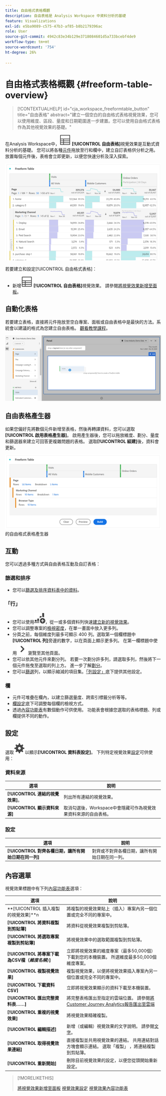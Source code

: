 ```yaml
---
title: 自由格式表格概觀
description: 自由表格是 Analysis Workspace 中資料分析的基礎
feature: Visualizations
exl-id: e5ba9089-c575-47b3-af85-b8b2179396ac
role: User
source-git-commit: 4942c83e34b129e3718084601d5a733bcebf4de9
workflow-type: tm+mt
source-wordcount: '754'
ht-degree: 26%

---
```


# 自由格式表格概觀 {#freeform-table-overview}

<!-- markdownlint-disable MD034 -->

>[!CONTEXTUALHELP]
>id="cja_workspace_freeformtable_button"
>title="自由表格"
>abstract="建立一個空白的自由格式表格視覺效果，您可以使用維度、區段、量度和日期範圍進一步建置。您可以使用自由格式表格作為其他視覺效果的基礎。"

<!-- markdownlint-enable MD034 -->


在Analysis Workspace中，![表格](/help/assets/icons/Table.svg) **[!UICONTROL 自由表格]**&#x200B;視覺效果是互動式資料分析的基礎。 您可以將各種[元件](/help/components/overview.md)拖放至行和欄中，建立自訂表格供分析之用。放置每個元件後，表格會立即更新，以便您快速分析及深入探索。

![自由表格，以列與欄顯示元件，包含多個網頁的造訪與線上訂單。](assets/opening-section.png)

若要建立和設定[!UICONTROL 自由格式表格]：

* 新增![表格](/help/assets/icons/Table.svg) **[!UICONTROL 自由表格]**&#x200B;視覺效果。 請參閱[將視覺效果新增至面板](../freeform-analysis-visualizations.md#add-visualizations-to-a-panel)。

## 自動化表格

若要建立表格，直接將元件拖放至空白專案、面板或自由表格中是最快的方法。系統會以建議的格式為您建立自由表格。 [觀看教學課程](https://experienceleague.adobe.com/en/docs/analytics-learn/tutorials/analysis-workspace/building-freeform-tables/auto-build-freeform-tables-in-analysis-workspace)。

![含有造訪元件的新面板已拖放到工作空間。](assets/automated-table.png)

## 自由表格產生器

如果您偏好先將數個元件新增至表格，然後再轉譯資料，您可以選取&#x200B;**[!UICONTROL 啟用表格產生器]**。 啟用產生器後，您可以拖放維度、劃分、量度和篩選器來建立可回答更複雜問題的表格。 選取&#x200B;**[!UICONTROL 組建]**&#x200B;後，資料會更新。

![顯示](assets/table-builder.png)的自由格式表格產生器

## 互動

您可以透過多種方式與自由表格互動及自訂表格：

### 篩選和排序

* 您可以[篩選及排序資料表中的資料](filter-and-sort.md)。

### 「行」

* 您可以使用![GraphBarVerticalAdd](/help/assets/icons/GraphBarVerticalAdd.svg)，從一或多個資料列快速[建立新的視覺效果](../freeform-analysis-visualizations.md#visualize)。
* 您可以調整專案的[檢視密度](/help/analysis-workspace/build-workspace-project/view-density.md)，在單一畫面中放入更多列。
* 分頁之前，每個維度列最多可顯示 400 列。選取第一個欄標題中&#x200B;**[!UICONTROL 列]**&#x200B;旁邊的數字，以在頁面上顯示更多列。 在第一欄標題中使用![V形右側](/help/assets/icons/ChevronRight.svg)瀏覽至其他頁面。
* 您可以依其他元件來劃分列。 若要一次劃分許多列，請選取多列，然後將下一個元件拖曳至選取的列上方。 進一步了解[劃分](/help/components/dimensions/t-breakdown-fa.md)。
* 您可以[篩選](/help/components/filters/filters-overview.md)列，以顯示縮減的項目集。[「列設定」](/help/analysis-workspace/visualizations/freeform-table/column-row-settings/table-settings.md)底下提供其他設定。

### 欄

* 元件可堆疊在欄內，以建立篩選量度、跨索引標籤分析等等。
* [欄設定](/help/analysis-workspace/visualizations/freeform-table/column-row-settings/column-settings.md)底下可調整每個欄的檢視方式。
* 透過[內容功能表](/help/analysis-workspace/visualizations/freeform-analysis-visualizations.md#context-menu)有數個動作可供使用。 功能表會根據您選取的表格標題、列或欄提供不同的動作。


## 設定

選取![設定](/help/assets/icons/Setting.svg)以顯示&#x200B;**[!UICONTROL 資料表設定]**。 下列特定視覺效果[設定](../freeform-analysis-visualizations.md#settings)可供使用：

### 資料來源

| 選項 | 說明 |
|---|---|
| **[!UICONTROL 連結的視覺效果]**。 | 列出所有連結的視覺效果。 |
| **[!UICONTROL 顯示資料來源]** | 取消勾選後，Workspace中會隱藏可作為視覺效果資料來源的自由表格。 |

### 設定

| 選項 | 說明 |
|---|---|
| **[!UICONTROL 對齊各欄日期，讓所有開始日期在同一列]** | 對齊或不對齊各欄日期，讓所有開始日期在同一列。 |


## 內容選單

視覺效果標題中有下列[內容功能表](../freeform-analysis-visualizations.md#context-menu)選項：

| 選項 | 說明 |
| --- | --- |
| **[!UICONTROL 插入複製的視覺效果]**n | 將複製的視覺效果貼上（插入）專案內另一個位置或完全不同的專案中。 |
| **[!UICONTROL 將資料複製到剪貼簿]** | 將資料從視覺效果複製到剪貼簿。 |
| **[!UICONTROL 將選取專案複製到剪貼簿]** | 將視覺效果中的選取範圍複製到剪貼簿。 |
| **[!UICONTROL 將專案下載為CSV檔（*維度名稱*）]** | 立即將視覺效果的維度專案（最多50,000個）下載到您的本機裝置。 所選維度最多50,000個維度專案。 |
| **[!UICONTROL 複製視覺效果]** | 複製視覺效果，以便將視覺效果插入專案內另一個位置或完全不同的專案中。 |
| **[!UICONTROL 下載資料CSV]** | 立即將視覺效果顯示的資料下載至本機裝置。 |
| **[!UICONTROL 匯出完整資料表……]** | 將完整表格匯出至指定的雲端位置。 請參閱[將Customer Journey Analytics報告匯出至雲端](../../export/export-cloud.md) |
| **[!UICONTROL 重複的視覺效果]** | 將視覺效果精確複製。 |
| **[!UICONTROL 編輯描述]** | 新增（或編輯）視覺效果的文字說明。 請參閱[文字](../text.md)。 |
| **[!UICONTROL 取得視覺效果連結]** | 直接複製並共用視覺效果的連結。 共用連結對話方塊會顯示連結。 選取「複製」 ，將連結複製到剪貼簿。 |
| **[!UICONTROL 重新開始]** | 刪除目前視覺效果的設定，以便您從頭開始重新設定。 |


>[!MORELIKETHIS]
>
>[將視覺效果新增至面板](/help/analysis-workspace/visualizations/freeform-analysis-visualizations.md#add-visualizations-to-a-panel)
>[視覺效果設定](/help/analysis-workspace/visualizations/freeform-analysis-visualizations.md#settings)
>[視覺效果內容功能表](/help/analysis-workspace/visualizations/freeform-analysis-visualizations.md#context-menu)
>
